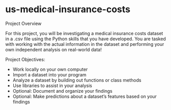 # us-medical-insurance-costs

Project Overview

For this project, you will be investigating a medical insurance costs dataset in a .csv file using the Python skills that you have developed.
You are tasked with working with the actual information in the dataset and performing your own independent analysis on real-world data!

Project Objectives:
- Work locally on your own computer
- Import a dataset into your program
- Analyze a dataset by building out functions or class methods
- Use libraries to assist in your analysis
- Optional: Document and organize your findings
- Optional: Make predictions about a dataset’s features based on your findings
